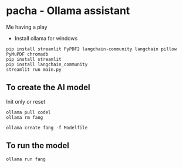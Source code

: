 # pacha - Ollama assistant

Me having a play

- Install ollama for windows

```console
pip install streamlit PyPDF2 langchain-community langchain pillow PyMuPDF chromadb
pip install streamlit
pip install langchain_community
streamlit run main.py
```

## To create the AI model

Init only or reset

```console
ollama pull codel
ollama rm fang
```

```console
ollama create fang -f Modelfile
```

## To run the model

```console
ollama run fang
```
